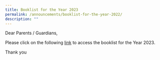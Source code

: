 ```yaml
---
title: Booklist for the Year 2023
permalink: /announcements/booklist-for-the-year-2022/
description: ""
---
```


Dear Parents / Guardians,

Please click on the following [link](  
/communication/school-administration/booklist-2023/) to access the booklist for the Year 2023.

Thank you